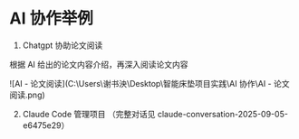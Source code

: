 # AI 协作举例



1. Chatgpt 协助论文阅读

根据 AI 给出的论文内容介绍，再深入阅读论文内容

![AI - 论文阅读](C:\Users\谢书泱\Desktop\智能床垫项目实践\AI 协作\AI - 论文阅读.png)





2. Claude Code 管理项目 （完整对话见 claude-conversation-2025-09-05-e6475e29）
